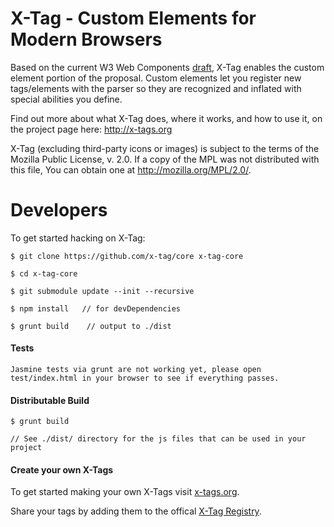 X-Tag - Custom Elements for Modern Browsers
=====

Based on the current W3 Web Components [draft][1], X-Tag enables the custom element portion of the proposal.
Custom elements let you register new tags/elements with the parser so they are recognized and inflated with
special abilities you define.

Find out more about what X-Tag does, where it works, and how to use it, on the project page here: http://x-tags.org

X-Tag (excluding third-party icons or images) is subject to the terms of the Mozilla Public License, v. 2.0. If a copy of the MPL was not distributed with this file, You can obtain one at http://mozilla.org/MPL/2.0/.

  [1]: https://dvcs.w3.org/hg/webcomponents/raw-file/tip/explainer/index.html       "W3 Web Components Spec (Draft)"

Developers
==========

To get started hacking on X-Tag:

    $ git clone https://github.com/x-tag/core x-tag-core

    $ cd x-tag-core

    $ git submodule update --init --recursive

    $ npm install   // for devDependencies

    $ grunt build    // output to ./dist


#### Tests

	Jasmine tests via grunt are not working yet, please open
	test/index.html in your browser to see if everything passes.


#### Distributable Build

	$ grunt build

	// See ./dist/ directory for the js files that can be used in your project



#### Create your own X-Tags

To get started making your own X-Tags visit [x-tags.org](http://x-tags.org).

Share your tags by adding them to the offical [X-Tag Registry](http://registry.x-tags.org/).
